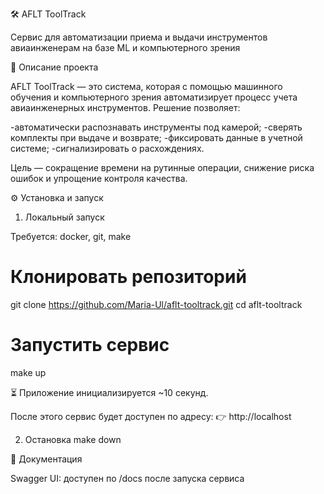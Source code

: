 🛠️ AFLT ToolTrack

Сервис для автоматизации приема и выдачи инструментов авиаинженерам на базе ML и компьютерного зрения

📌 Описание проекта

AFLT ToolTrack — это система, которая с помощью машинного обучения и компьютерного зрения автоматизирует процесс учета авиаинженерных инструментов.
Решение позволяет:

-автоматически распознавать инструменты под камерой;
-сверять комплекты при выдаче и возврате;
-фиксировать данные в учетной системе;
-сигнализировать о расхождениях.

Цель — сокращение времени на рутинные операции, снижение риска ошибок и упрощение контроля качества.

⚙️ Установка и запуск
1. Локальный запуск

Требуется: docker, git, make

# Клонировать репозиторий
git clone https://github.com/Maria-Ul/aflt-tooltrack.git
cd aflt-tooltrack

# Запустить сервис
make up

⏳ Приложение инициализируется ~10 секунд.

После этого сервис будет доступен по адресу:
👉 http://localhost

2. Остановка
make down

📄 Документация

Swagger UI: доступен по /docs после запуска сервиса

